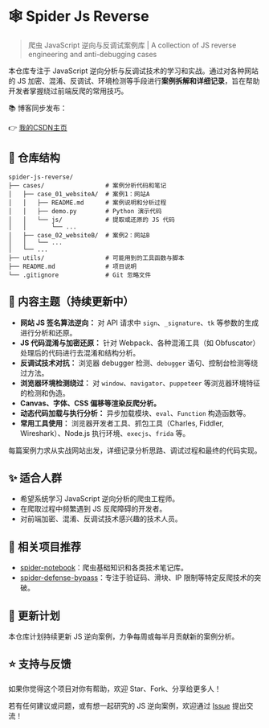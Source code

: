 # 🕸️ Spider Js Reverse

> 爬虫 JavaScript 逆向与反调试案例库 | A collection of JS reverse engineering and anti-debugging cases

本仓库专注于 JavaScript 逆向分析与反调试技术的学习和实战。通过对各种网站的 JS 加密、混淆、反调试、环境检测等手段进行**案例拆解和详细记录**，旨在帮助开发者掌握绕过前端反爬的常用技巧。

📚 博客同步发布：

👉 [我的CSDN主页](https://blog.csdn.net/2401_87328929)

## 📖 仓库结构

```
spider-js-reverse/
├── cases/                 # 案例分析代码和笔记
│   ├── case_01_websiteA/  # 案例1：网站A
│   │   ├── README.md      # 案例说明和分析过程
│   │   ├── demo.py        # Python 演示代码
│   │   └── js/            # 提取或还原的 JS 代码
│   │       └── ...
│   ├── case_02_websiteB/  # 案例2：网站B
│   │   └── ...
│   └── ...
├── utils/                 # 可能用到的工具函数与脚本
├── README.md              # 项目说明
└── .gitignore             # Git 忽略文件
```

## 📌 内容主题（持续更新中）

- **网站 JS 签名算法逆向：** 对 API 请求中 `sign`、`_signature`、`tk` 等参数的生成进行分析和还原。
- **JS 代码混淆与加密还原：** 针对 Webpack、各种混淆工具（如 Obfuscator）处理后的代码进行去混淆和结构分析。
- **反调试技术对抗：** 浏览器 debugger 检测、`debugger` 语句、控制台检测等绕过方法。
- **浏览器环境检测绕过：** 对 `window`、`navigator`、`puppeteer` 等浏览器环境特征的检测和伪造。
- **Canvas、字体、CSS 偏移等渲染反爬分析。**
- **动态代码加载与执行分析：** 异步加载模块、`eval`、`Function` 构造函数等。
- **常用工具使用：** 浏览器开发者工具、抓包工具（Charles, Fiddler, Wireshark）、Node.js 执行环境、`execjs`、`frida` 等。

每篇案例力求从实战网站出发，详细记录分析思路、调试过程和最终的代码实现。

## ✨ 适合人群

- 希望系统学习 JavaScript 逆向分析的爬虫工程师。
- 在爬取过程中频繁遇到 JS 反爬障碍的开发者。
- 对前端加密、混淆、反调试技术感兴趣的技术人员。

## 📌 相关项目推荐

- [spider-notebook](https://github.com/Annyfee/spider-notebook)：爬虫基础知识和各类技术笔记库。
- [spider-defense-bypass](https://github.com/Annyfee/spider-defense-bypass)：专注于验证码、滑块、IP 限制等特定反爬技术的突破。

## 🧭 更新计划

本仓库计划持续更新 JS 逆向案例，力争每周或每半月贡献新的案例分析。

## ⭐️ 支持与反馈

如果你觉得这个项目对你有帮助，欢迎 Star、Fork、分享给更多人！

若有任何建议或问题，或有想一起研究的 JS 逆向案例，欢迎通过 [Issue](https://github.com/Annyfee/js-spider-reverse/issues) 提出交流！
